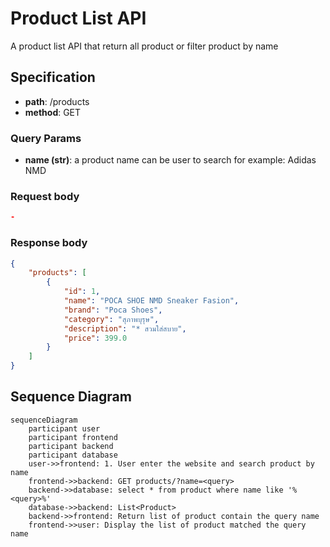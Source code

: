# Product List API
A product list API that return all product or filter product by name

## Specification
* **path**: /products
* **method**: GET

### Query Params
* **name (str)**: a product name can be user to search for example: Adidas NMD

### Request body
```json
-
```

### Response body
```json
{
    "products": [
        {
            "id": 1,
            "name": "POCA SHOE NMD Sneaker Fasion",
            "brand": "Poca Shoes",
            "category": "สุภาพบุรุษ",
            "description": "* สวมใส่สบาย",
            "price": 399.0
        }
    ]
}
```

## Sequence Diagram
```mermaid
sequenceDiagram
    participant user
    participant frontend
    participant backend
    participant database
    user->>frontend: 1. User enter the website and search product by name
    frontend->>backend: GET products/?name=<query>
    backend->>database: select * from product where name like '%<query>%'
    database->>backend: List<Product>
    backend->>frontend: Return list of product contain the query name
    frontend->>user: Display the list of product matched the query name
```